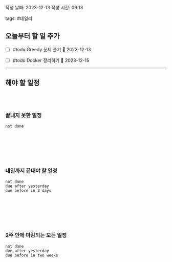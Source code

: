
작성 날짜: 2023-12-13
작성 시간: 09:13

tags: #데일리

## 오늘부터 할 일 추가
- [ ] #todo Greedy 문제 풀기 📅 2023-12-13
- [ ] #todo Docker 정리하기 📅 2023-12-15

  
---  
## 해야 할 일정  

<br></br>
### 끝내지 못한 일정

```tasks
not done
```
<br></br>

<br></br>
### 내일까지 끝내야 할 일정
```tasks
not done
due after yesterday
due before in 2 days
```
<br></br>

<br></br>
### 2주 안에 마감되는 모든 일정
```tasks
not done
due after yesterday
due before in two weeks
```